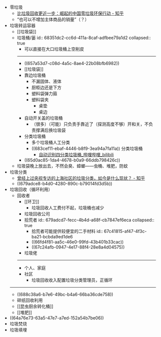 - 零垃圾
	- [比垃圾回收更近一步：崛起的中国零垃圾环保行动 - 知乎](https://zhuanlan.zhihu.com/p/97821045)
	- “也可以不增加主体商品的销量”（？）
- 垃圾转运容器
	- [[垃圾袋]]
	- 垃圾桶/篓
	  id:: 68351dc2-cc6d-411a-8caf-adfbee79a1d2
	  collapsed:: true
		- 可以直接在大口垃圾桶上空削皮
		- ---
		- ((657a53d7-c08d-4a5c-8ae4-22b08bfb6982))
		- [[垃圾袋]]
		- 靠边垃圾桶
			- 不漏固体、液体
			- 厨柜边还是下方
			- 塑料袋弹力箍
			- 塑料袋夹
				- 桌垫
				- 桌边
		- 自动开关盖的垃圾桶
			- （很多）（可能）只负责手靠近了（探测高度不够）开和关，不负责撑满后换垃圾袋
		- 分类垃圾桶
			- 多个垃圾桶人工分类
			- ((683cef11-ebaf-4446-b8f9-3ea94a7fa11a)) 分类垃圾桶
				- [自动识别四分类垃圾桶_哔哩哔哩_bilibili](https://www.bilibili.com/video/BV15L4y1V71x)
		- ((65d0ac85-1da4-4678-b0a9-66ddb798426c))
	- 垃圾袋晚上放出去，不然会臭、蟑螂——虫桶、堆肥，防蚊
- 垃圾分类
	- [曾经上过央视专访的上海社区的垃圾分类，如今是什么现状？ - 知乎](https://www.zhihu.com/question/615405334)
	- ((679adce8-b4d0-4280-890c-b79014fd3d5b))
- 垃圾回收（循环利用）
	- 回收者
		- [[环卫]]
			- 垃圾回收人工费付不起，垃圾桶也减少
		- 垃圾回收公司
		- 拾荒者
		  id:: 679adcd7-fecc-4b4d-a68f-cb7847ef6eca
		  collapsed:: true
			- 拾荒者可能提供较便宜的二手材料
			  id:: 67c41815-af47-4f3c-ba21-bcbda9ed1de6
			- ((66fd4f81-aa5c-46e0-99fd-43b401b33cac))
			- ((67c24afb-0947-4e17-88f4-28e8a4d04575))
		- 垃圾佬
		- ---
		- 个人、家庭
		- 社区
			- 垃圾回收收入配置垃圾分类管理员，正循环
	- ---
	- ((688c38a6-b7e6-49bc-b4a6-66ba36cde758))
	- 碎纸回收利用
	- [[昆虫厨余转化桶]]
	- [[堆肥]]
- ((64a76e73-63a5-47e7-a7ed-152a54b7be06))
- 垃圾焚烧
- 垃圾填埋